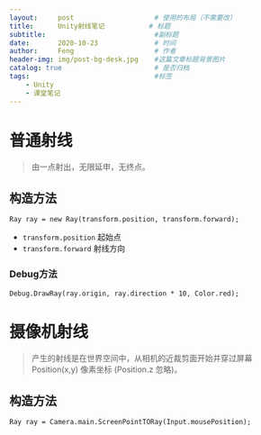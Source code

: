 ```yaml
---
layout:     post   				    # 使用的布局（不需要改）
title:      Unity射线笔记 	  		# 标题
subtitle:                   		#副标题
date:       2020-10-23 				# 时间
author:     Feng 					# 作者
header-img: img/post-bg-desk.jpg 	#这篇文章标题背景图片
catalog: true 						# 是否归档
tags:								#标签
    - Unity
    - 课堂笔记
---
```


# 普通射线
>由一点射出，无限延申，无终点。

## 构造方法
```
Ray ray = new Ray(transform.position, transform.forward);
```
- `transform.position` 起始点  
- `transform.forward` 射线方向

### Debug方法
```
Debug.DrawRay(ray.origin, ray.direction * 10, Color.red);
```

# 摄像机射线
>产生的射线是在世界空间中，从相机的近裁剪面开始并穿过屏幕 Position(x,y) 像素坐标 (Position.z 忽略)。

## 构造方法
    Ray ray = Camera.main.ScreenPointTORay(Input.mousePosition);